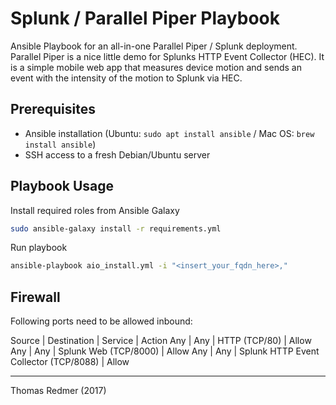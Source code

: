 # Splunk / Parallel Piper Playbook

Ansible Playbook for an all-in-one Parallel Piper / Splunk deployment. Parallel Piper is a nice little demo for Splunks HTTP Event Collector (HEC). It is a simple mobile web app that measures device motion and sends an event with the intensity of the motion to Splunk via HEC.

## Prerequisites

* Ansible installation (Ubuntu: `sudo apt install ansible` / Mac OS: `brew install ansible`)
* SSH access to a fresh Debian/Ubuntu server

## Playbook Usage

Install required roles from Ansible Galaxy

```sh
sudo ansible-galaxy install -r requirements.yml
```

Run playbook

```sh
ansible-playbook aio_install.yml -i "<insert_your_fqdn_here>,"
```

## Firewall

Following ports need to be allowed inbound:

Source | Destination | Service | Action
Any | Any | HTTP (TCP/80) | Allow
Any | Any | Splunk Web (TCP/8000) | Allow
Any | Any | Splunk HTTP Event Collector (TCP/8088) | Allow

---

Thomas Redmer (2017)

